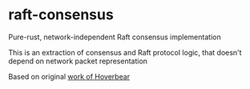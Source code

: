 # raft-consensus
Pure-rust, network-independent Raft consensus implementation

This is an extraction of consensus and Raft protocol logic, that doesn't depend on network packet
representation

Based on original [work of Hoverbear](https://github.com/Hoverbear/old-raft-rs)

